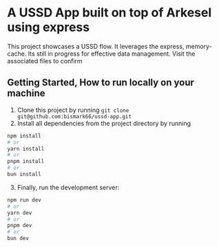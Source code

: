 # A USSD App built on top of Arkesel using express

This project showcases a USSD flow. It leverages the express, memory-cache.
Its still in progress for effective data management. Visit the associated files to confirm

## Getting Started, How to run locally on your machine

1. Clone this project by running `git clone git@github.com:bismark66/ussd-app.git`
2. Install all dependencies from the project directory by running

```bash
npm install
# or
yarn install
# or
pnpm install
# or
bun install
```
3. Finally, run the development server:

```bash
npm run dev
# or
yarn dev
# or
pnpm dev
# or
bun dev
```
